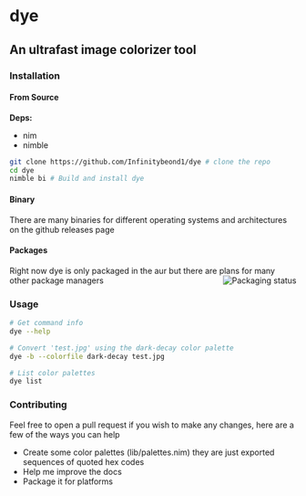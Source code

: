 # dye
## An ultrafast image colorizer tool

### Installation
#### From Source
**Deps:**
- nim
- nimble

```bash
git clone https://github.com/Infinitybeond1/dye # clone the repo
cd dye
nimble bi # Build and install dye
```
#### Binary
There are many binaries for different operating systems and architectures on the github releases page

#### Packages
Right now dye is only packaged in the aur but there are plans for many other package managers
<a href="https://repology.org/project/dye/versions">
    <img src="https://repology.org/badge/vertical-allrepos/dye.svg" alt="Packaging status" align="right">
</a>
### Usage
```bash
# Get command info
dye --help

# Convert 'test.jpg' using the dark-decay color palette
dye -b --colorfile dark-decay test.jpg

# List color palettes
dye list
```

### Contributing
Feel free to open a pull request if you wish to make any changes, here are a few of the ways you can help
- Create some color palettes (lib/palettes.nim) they are just exported sequences of quoted hex codes
- Help me improve the docs
- Package it for platforms
